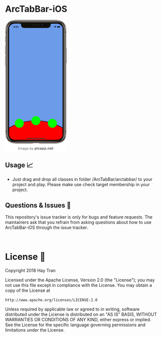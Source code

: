 # ArcTabBar-iOS

<img src="demo1.png" width="200">

## Usage :chart_with_upwards_trend:
- Just drag and drop all classes in folder /ArcTabBar/arctabbar/ to your project and play. Please make use check target membership in your project.


## Questions & Issues :thinking:
This repository's issue tracker is only for bugs and feature requests. The maintainers ask that you refrain from asking questions about how to use ArcTabBar-iOS through the issue tracker.

<br/>

# License :page_facing_up:

Copyright 2018 Hay Tran

Licensed under the Apache License, Version 2.0 (the "License");
you may not use this file except in compliance with the License.
You may obtain a copy of the License at

    http://www.apache.org/licenses/LICENSE-2.0

Unless required by applicable law or agreed to in writing, software
distributed under the License is distributed on an "AS IS" BASIS,
WITHOUT WARRANTIES OR CONDITIONS OF ANY KIND, either express or implied.
See the License for the specific language governing permissions and
limitations under the License.

<br/>

